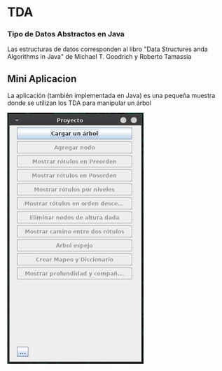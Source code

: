 # TDA
### Tipo de Datos Abstractos en Java

Las estructuras de datos corresponden al libro "Data Structures anda Algorithms in Java" de Michael T. Goodrich y Roberto Tamassia

## Mini Aplicacion

La aplicación (también implementada en Java) es una pequeña muestra donde se utilizan los TDA para manipular un árbol

![Captura](Jars/screenshot.png)
